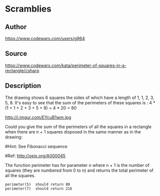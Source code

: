 # Scramblies

## Author
https://www.codewars.com/users/g964

## Source
https://www.codewars.com/kata/perimeter-of-squares-in-a-rectangle/csharp

## Description

The drawing shows 6 squares the sides of which have a length of 1, 1, 2, 3, 5, 8. It's easy to see that the sum of the perimeters of these squares is : 4 * (1 + 1 + 2 + 3 + 5 + 8) = 4 * 20 = 80

http://i.imgur.com/EYcuB1wm.jpg

Could you give the sum of the perimeters of all the squares in a rectangle when there are n + 1 squares disposed in the same manner as in the drawing:

#Hint: See Fibonacci sequence

#Ref: http://oeis.org/A000045

The function perimeter has for parameter n where n + 1 is the number of squares (they are numbered from 0 to n) and returns the total perimeter of all the squares.
```
perimeter(5)  should return 80
perimeter(7)  should return 216
```